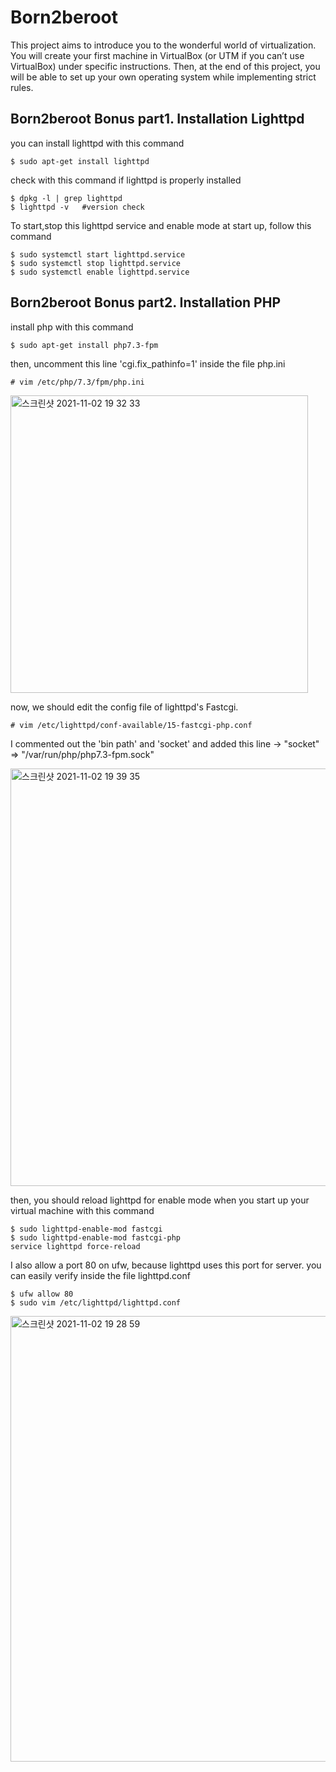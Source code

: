 # Born2beroot

This project aims to introduce you to the wonderful world of virtualization.
You will create your first machine in VirtualBox (or UTM if you can’t use VirtualBox)
under specific instructions. Then, at the end of this project, you will be able to set up
your own operating system while implementing strict rules.



## Born2beroot Bonus part1. Installation Lighttpd


you can install lighttpd with this command
```
$ sudo apt-get install lighttpd
```

check with this command if lighttpd is properly installed
```
$ dpkg -l | grep lighttpd
$ lighttpd -v   #version check
```

To start,stop this lighttpd service and enable mode at start up, follow this command
```
$ sudo systemctl start lighttpd.service
$ sudo systemctl stop lighttpd.service
$ sudo systemctl enable lighttpd.service
```

## Born2beroot Bonus part2. Installation PHP

install php with this command
```
$ sudo apt-get install php7.3-fpm
```

then, uncomment this line 'cgi.fix_pathinfo=1' inside the file php.ini
```
# vim /etc/php/7.3/fpm/php.ini
```
<img width="476" alt="스크린샷 2021-11-02 19 32 33" src="https://user-images.githubusercontent.com/80348069/139927048-f1a68d00-3ab1-4784-8356-b147eb88cf53.png">


now, we should edit the config file of lighttpd's Fastcgi.
```
# vim /etc/lighttpd/conf-available/15-fastcgi-php.conf
```

I commented out the 'bin path' and 'socket' and added this line -> "socket" => "/var/run/php/php7.3-fpm.sock"

<img width="668" alt="스크린샷 2021-11-02 19 39 35" src="https://user-images.githubusercontent.com/80348069/140535356-f19b4d04-bcf6-493f-ab6b-1ab07a9f205d.png">

then, you should reload lighttpd for enable mode when you start up your virtual machine with this command
```
$ sudo lighttpd-enable-mod fastcgi
$ sudo lighttpd-enable-mod fastcgi-php
service lighttpd force-reload
```


I also allow a port 80 on ufw, because lighttpd uses this port for server. you can easily verify inside the file lighttpd.conf
```
$ ufw allow 80
$ sudo vim /etc/lighttpd/lighttpd.conf
```

<img width="713" alt="스크린샷 2021-11-02 19 28 59" src="https://user-images.githubusercontent.com/80348069/140537052-a75492dd-52d7-4757-b9c6-39d42448b890.png">
